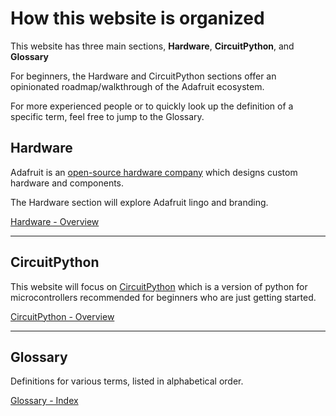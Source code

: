 # How this website is organized

This website has three main sections, **Hardware**, **CircuitPython**, and **Glossary**

For beginners, the Hardware and CircuitPython sections offer an opinionated roadmap/walkthrough of the Adafruit ecosystem.

For more experienced people or to quickly look up the definition of a specific term, feel free to jump to the Glossary.


## Hardware

Adafruit is an [open-source hardware company](https://blog.adafruit.com/2022/02/07/500-adafruit-projects-have-been-certified-as-open-source-by-oshwa/) which designs custom hardware and components.  

The Hardware section will explore Adafruit lingo and branding.

<div>
<a href="../../hardware/" class="btn btn-primary" role="button">Hardware - Overview</a>
</div>

<hr>

## CircuitPython

This website will focus on [CircuitPython](../../circuitpython/) which is a version of python for microcontrollers recommended for beginners who are just getting started.  

<div>
<a href="../../circuitpython/" class="btn btn-primary" role="button">CircuitPython - Overview</a>
</div>

<hr>

## Glossary 

Definitions for various terms, listed in alphabetical order.

<div>
<a href="../../glossary/" class="btn btn-primary" role="button">Glossary - Index</a>
</div>
